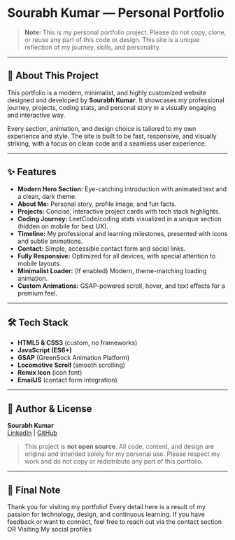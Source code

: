 # Sourabh Kumar — Personal Portfolio

> **Note:** This is my personal portfolio project. Please do not copy, clone, or reuse any part of this code or design. This site is a unique reflection of my journey, skills, and personality.

---

## 🚀 About This Project

This portfolio is a modern, minimalist, and highly customized website designed and developed by **Sourabh Kumar**. It showcases my professional journey, projects, coding stats, and personal story in a visually engaging and interactive way.

Every section, animation, and design choice is tailored to my own experience and style. The site is built to be fast, responsive, and visually striking, with a focus on clean code and a seamless user experience.

---

## ✨ Features
- **Modern Hero Section:** Eye-catching introduction with animated text and a clean, dark theme.
- **About Me:** Personal story, profile image, and fun facts.
- **Projects:** Concise, interactive project cards with tech stack highlights.
- **Coding Journey:** LeetCode/coding stats visualized in a unique section (hidden on mobile for best UX).
- **Timeline:** My professional and learning milestones, presented with icons and subtle animations.
- **Contact:** Simple, accessible contact form and social links.
- **Fully Responsive:** Optimized for all devices, with special attention to mobile layouts.
- **Minimalist Loader:** (If enabled) Modern, theme-matching loading animation.
- **Custom Animations:** GSAP-powered scroll, hover, and text effects for a premium feel.

---

## 🛠️ Tech Stack
- **HTML5 & CSS3** (custom, no frameworks)
- **JavaScript (ES6+)**
- **GSAP** (GreenSock Animation Platform)
- **Locomotive Scroll** (smooth scrolling)
- **Remix Icon** (icon font)
- **EmailJS** (contact form integration)

---

## 👤 Author & License

**Sourabh Kumar**  
[LinkedIn](https://www.linkedin.com/in/sourabh-kumar-mahuvar-b62404253/) | [GitHub](https://github.com/Sourabhkumar077)

> This project is **not open source**. All code, content, and design are original and intended solely for my personal use. Please respect my work and do not copy or redistribute any part of this portfolio.

---

## 🙏 Final Note

Thank you for visiting my portfolio! Every detail here is a result of my passion for technology, design, and continuous learning. If you have feedback or want to connect, feel free to reach out via the contact section OR Visiting My social profiles 
